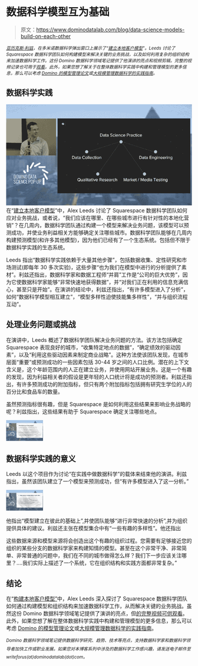 # 数据科学模型互为基础

> 原文：<https://www.dominodatalab.com/blog/data-science-models-build-on-each-other>

*<small>[亚历克斯·利兹](https://www.linkedin.com/in/alexleeds/)，在多米诺数据科学弹出窗口上展示了“[建立本地客户模型](https://dominodatalab.wistia.com/medias/ugthc3r2fi)”。Leeds 讨论了 Squarespace 数据科学团队如何构建模型来解决关键的业务挑战，以及如何利用复杂的组织结构来加速数据科学工作。这份 Domino 数据科学领域笔记提供了他演讲的亮点和视频剪辑。完整的视频记录也可用于[观看](https://dominodatalab.wistia.com/medias/ugthc3r2fi)。此外，如果您想了解关于在整体数据科学实践中构建和管理模型的更多信息，那么可以考虑 [Domino 的模型管理论文](https://www.dominodatalab.com/model-management/?utm_source=blog&utm_medium=post&utm_campaign=data-science-models-build)或[大规模管理数据科学的实践指南](https://www.dominodatalab.com/resources/managing-data-science/?utm_source=blog&utm_medium=post&utm_campaign=)。</small>*

## 数据科学实践

![Data Science practice slide](img/61edcc029e5841c492fb8c2525187875.png)
在“[建立本地客户模型](https://dominodatalab.wistia.com/medias/ugthc3r2fi)”中，Alex Leeds 讨论了 Squarespace 数据科学团队如何应对业务挑战，或者说，“我们应该在哪里、在哪些城市进行有针对性的本地化营销”？在几周内，数据科学团队通过构建一个模型来解决业务问题，该模型可以预测成功，并使业务利益相关方能够确定关注哪些城市。数据科学团队能够在几周内构建预测模型(和许多其他模型)，因为他们已经有了一个生态系统。包括但不限于数据科学实践的生态系统。

Leeds 指出“数据科学实践依赖于大量其他步骤”，包括数据收集、定性研究和市场测试(即每年 30 多次实验)，这些步骤“也为我们在模型中进行的分析提供了素材”。利兹还指出，数据科学家和数据工程师“并肩”工作是“公司的巨大优势”，因为它使数据科学家能够“非常快速地获得数据”，并“对我们正在利用的信息充满信心，甚至只是开始”。在演讲的结论中，利兹还指出，“有许多模型进入了分析”，如何“数据科学模型相互建立”，“模型多样性迫使技能集多样性”，“并与组织流程互动”。

## 处理业务问题或挑战

在演讲中，Leeds 概述了数据科学团队解决业务问题的方法。该方法包括确定 Squarespace 表现良好的城市，“收集特定地点的数据”，“确定绩效的驱动因素”，以及“利用这些驱动因素来制定商业战略”。这种方法使该团队发现，在城市层面“重要”或预测成功的一些因素包括 30-44 岁之间的人口比例。潜在的上下文含义是，这个年龄范围内的人正在建立业务，并使用网站开展业务。这是一个有趣的发现，因为利益相关者的假设是更年轻的人口统计将是成功的预测者。利兹还指出，有许多预测成功的附加指标，但只有两个附加指标包括拥有研究生学位的人的百分比和食品车的数量。

虽然预测指标很有趣，但是 Squarespace 是如何利用这些结果来影响业务战略的呢？利兹指出，这些结果有助于 Squarespace 确定关注哪些地点。

![Data Science Practice](img/38f0409ecfb20196e1c3e30533086f29.png)

## 数据科学实践的意义

Leeds 以这个项目作为讨论“在实践中做数据科学”的载体来结束他的演讲。利兹指出，虽然该团队建立了一个模型来预测成功，但“有许多模型进入了这一分析。”

![Data Science Practice](img/dcb3ce2cdf6d8906649dabfae763fc86.png)

他指出“模型建立在彼此的基础上”,并使团队能够“进行非常快速的分析”,并为组织提供具体的建议。利兹还主张在模型集合中有“一些有趣的多样性”。他还指出

这些数据来源和模型来源将会创造出这个有趣的组织过程。您需要有足够接近您的组织的某些分支的数据科学家来构建知情的模型。甚至在这个非常干净、非常简单、非常普通的问题中，我们在不同的城市做得怎么样？我们下一步应该关注哪里？….我们实际上描述了一个系统，它在组织结构和实践方面都非常复杂。”

## 结论

在“[构建本地客户模型”](https://dominodatalab.wistia.com/medias/ugthc3r2fi)中，Alex Leeds 深入探讨了 Squarespace 数据科学团队如何通过构建模型和组织结构来加速数据科学工作，从而解决关键的业务挑战。虽然这份 Domino 数据科学领域笔记提供了演讲的亮点，但[的完整视频可供观看](https://dominodatalab.wistia.com/medias/ugthc3r2fi)。此外，如果您想了解在整体数据科学实践中构建和管理模型的更多信息，那么可以考虑 [Domino 的模型管理论文](https://www.dominodatalab.com/model-management/?utm_source=blog&utm_medium=post&utm_campaign=data-science-models-build-on-each-other)或[大规模管理数据科学的实践指南](https://www.dominodatalab.com/resources/managing-data-science?utm_source=blog&utm_medium=post&utm_campaign=)。

*<sup>Domino 数据科学领域笔记提供数据科学研究、趋势、技术等亮点，支持数据科学家和数据科学领导者加快工作或职业发展。如果您对本博客系列中涉及的数据科学工作感兴趣，请发送电子邮件至 writeforus(at)dominodatalab(dot)com。</sup>*